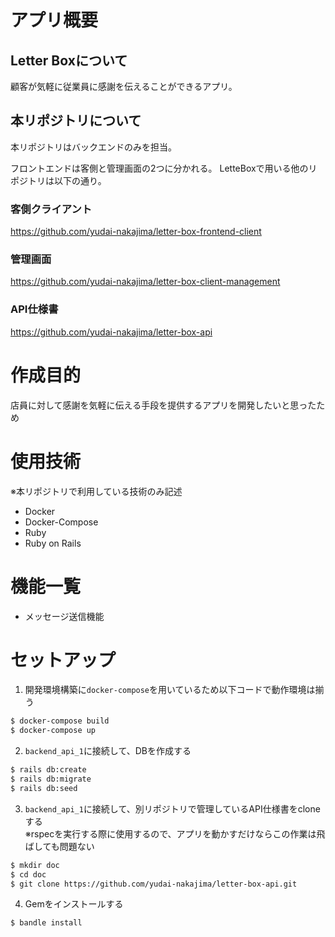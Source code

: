 # アプリ概要
## Letter Boxについて
顧客が気軽に従業員に感謝を伝えることができるアプリ。  

## 本リポジトリについて
本リポジトリはバックエンドのみを担当。  

フロントエンドは客側と管理画面の2つに分かれる。
LetteBoxで用いる他のリポジトリは以下の通り。  

### 客側クライアント
https://github.com/yudai-nakajima/letter-box-frontend-client
### 管理画面
https://github.com/yudai-nakajima/letter-box-client-management
### API仕様書
https://github.com/yudai-nakajima/letter-box-api

# 作成目的
店員に対して感謝を気軽に伝える手段を提供するアプリを開発したいと思ったため

# 使用技術
※本リポジトリで利用している技術のみ記述
- Docker
- Docker-Compose
- Ruby
- Ruby on Rails

# 機能一覧
- メッセージ送信機能

# セットアップ
1. 開発環境構築に`docker-compose`を用いているため以下コードで動作環境は揃う
```bash
$ docker-compose build
$ docker-compose up
```

2. `backend_api_1`に接続して、DBを作成する
```bash
$ rails db:create
$ rails db:migrate
$ rails db:seed
```
3. `backend_api_1`に接続して、別リポジトリで管理しているAPI仕様書をcloneする  
※rspecを実行する際に使用するので、アプリを動かすだけならこの作業は飛ばしても問題ない
```bash
$ mkdir doc 
$ cd doc
$ git clone https://github.com/yudai-nakajima/letter-box-api.git
```
4. Gemをインストールする
```bash
$ bandle install
```
